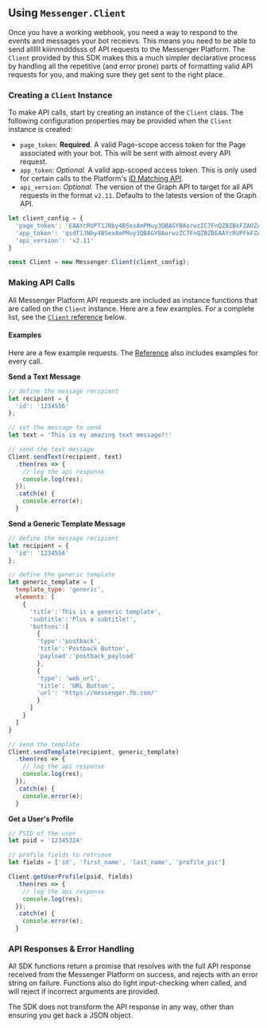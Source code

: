 ## Using `Messenger.Client`

Once you have a working webhook, you need a way to respond to the events and messages your bot receievs. This means you need to be able to send allllll kiiinnndddsss of API requests to the Messenger Platform. The `Client` provided by this SDK makes this a much simpler declarative process by handling all the repetitive (and error prone) parts of formatting valid API requests for you, and making sure they get sent to the right place.

### Creating a `Client` Instance

To make API calls, start by creating an instance of the `Client` class. The following configuration properties may be provided when the `Client` instance is created: 

- `page_token`: __Required__. A valid Page-scope access token for the Page associated with your bot. This will be sent with almost every API request.
- `app_token`: _Optional._ A valid app-scoped access token. This is only used for certain calls to the Platform's [ID Matching API](https://developers.facebook.com/docs/messenger-platform/identity/id-matching).
- `api_version`: _Optional._ The version of the Graph API to target for all API requests in the format `v2.11`. Defaults to the latests version of the Graph API.

```js
let client_config = {
  'page_token': 'EAAYcRUPT1JNby4BSexAmPMuy3QBAGYBAorwzZC7FnQZBZBkFZAOZAF9CBQzt6qsdCwg',
  'app_token': 'qsdT1JNby4BSexAmPMuy3QBAGYBAorwzZC7FnQZBZBEAAYcRUPFkFZAOZACwg9CBQzt6',
  'api_version': 'v2.11'
}

const Client = new Messenger.Client(client_config);
```

### Making API Calls

All Messenger Platform API requests are included as instance functions that are called on the `Client` instance. Here are a few examples. For a complete list, see the [`Client` reference](#client) below. 

#### Examples

Here are a few example requests. The [Reference](#reference) also includes examples for every call.

__Send a Text Message__

```js
// define the message recipient
let recipient = {
  'id': '1234556'
};

// set the message to send
let text = 'This is my amazing text message?!'

// send the text message
Client.sendText(recipient, text)
  .then(res => {
    // log the api response
    console.log(res);
  });
  .catch(e) {
    console.error(e);
  }
```

__Send a Generic Template Message__

```js
// define the message recipient
let recipient = {
  'id': '1234556'
};

// define the generic template
let generic_template = {
  template_type: 'generic',
  elements: [
    {
      'title':'This is a generic template',
      'subtitle':'Plus a subtitle!',
      'buttons':[
        {
        'type':'postback',
        'title':'Postback Button',
        'payload':'postback_payload'
        },
        {
        'type': 'web_url',
        'title': 'URL Button',
        'url': 'https://messenger.fb.com/'
        }
      ]      
    }
  ]
}

// send the template
Client.sendTemplate(recipient, generic_template)
  .then(res => {
    // log the api response
    console.log(res);
  });
  .catch(e) {
    console.error(e);
  }
```

__Get a User's Profile__

```js
// PSID of the user
let psid = '12345324'

// profile fields to retrieve
let fields = ['id', 'first_name', 'last_name', 'profile_pic']

Client.getUserProfile(psid, fields)
  .then(res => {
    // log the api response
    console.log(res);
  });
  .catch(e) {
    console.error(e);
  }
```

### API Responses & Error Handling

All SDK functions return a promise that resolves with the full API response received from the Messenger Platform on success, and rejects with an error string on failure. Functions also do light input-checking when called, and will reject if incorrect arguments are provided.

The SDK does not transform the API response in any way, other than ensuring you get back a JSON object.